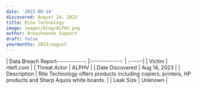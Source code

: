 ```yaml
---
date: '2023-08-14'
discovered: August 14, 2023
title: Rite Technology
image: images/blog/ALPHV.png
author: Breachsense Support
draft: false
yearmonths: 2023/august
---
```


| Data Breach Report------------:     |:-------------:    | :-----:|
| Victim      | ritefl.com      | 
| Threat Actor      | ALPHV      | 
| Date Discovered      | Aug 14, 2023      | 
| Description      | Rite Technology offers products including copiers, printers, HP products and Sharp Aquos white boards.      | 
| Leak Size      | Unknown      | 

